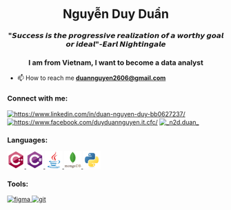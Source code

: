 <h1 align="center">Nguyễn Duy Duẩn</h1>
<h3 align="center">"𝙎𝙪𝙘𝙘𝙚𝙨𝙨 𝙞𝙨 𝙩𝙝𝙚 𝙥𝙧𝙤𝙜𝙧𝙚𝙨𝙨𝙞𝙫𝙚 𝙧𝙚𝙖𝙡𝙞𝙯𝙖𝙩𝙞𝙤𝙣 𝙤𝙛 𝙖 𝙬𝙤𝙧𝙩𝙝𝙮 𝙜𝙤𝙖𝙡 𝙤𝙧 𝙞𝙙𝙚𝙖𝙡"-𝙀𝙖𝙧𝙡 𝙉𝙞𝙜𝙝𝙩𝙞𝙣𝙜𝙖𝙡𝙚
<h3 align="center">I am from Vietnam, I want to become a data analyst</h3></h3>

- 📫 How to reach me **duannguyen2606@gmail.com**

<h3 align="left">Connect with me:</h3>
<p align="left">
<a href="https://linkedin.com/in/https://www.linkedin.com/in/duan-nguyen-duy-bb0627237/" target="blank"><img align="center" src="https://raw.githubusercontent.com/rahuldkjain/github-profile-readme-generator/master/src/images/icons/Social/linked-in-alt.svg" alt="https://www.linkedin.com/in/duan-nguyen-duy-bb0627237/" height="30" width="40" /></a>
<a href="https://fb.com/https://www.facebook.com/duyduannguyen.it.cfc/" target="blank"><img align="center" src="https://raw.githubusercontent.com/rahuldkjain/github-profile-readme-generator/master/src/images/icons/Social/facebook.svg" alt="https://www.facebook.com/duyduannguyen.it.cfc/" height="30" width="40" /></a>
<a href="https://instagram.com/_n2d.duan_" target="blank"><img align="center" src="https://raw.githubusercontent.com/rahuldkjain/github-profile-readme-generator/master/src/images/icons/Social/instagram.svg" alt="_n2d.duan_" height="30" width="40" /></a>
</p>

<h3 align="left">Languages:</h3>
<p align="left">
<a href="https://www.w3schools.com/cpp/" target="_blank" rel="noreferrer"> <img src="https://raw.githubusercontent.com/devicons/devicon/master/icons/cplusplus/cplusplus-original.svg" alt="cplusplus" width="40" height="40"/> </a>
<a href="https://www.w3schools.com/cs/" target="_blank" rel="noreferrer"> <img src="https://raw.githubusercontent.com/devicons/devicon/master/icons/csharp/csharp-original.svg" alt="csharp" width="40" height="40"/> </a>
<a href="https://www.java.com" target="_blank" rel="noreferrer"> <img src="https://raw.githubusercontent.com/devicons/devicon/master/icons/java/java-original.svg" alt="java" width="40" height="40"/> </a> <a href="https://www.mongodb.com/" target="_blank" rel="noreferrer"> <img src="https://raw.githubusercontent.com/devicons/devicon/master/icons/mongodb/mongodb-original-wordmark.svg" alt="mongodb" width="40" height="40"/> </a>
<a href="https://www.python.org" target="_blank" rel="noreferrer"> <img src="https://raw.githubusercontent.com/devicons/devicon/master/icons/python/python-original.svg" alt="python" width="40" height="40"/> </a> </p>
<h3 align="left">Tools:</h3>
<a href="https://www.figma.com/" target="_blank" rel="noreferrer"> <img src="https://www.vectorlogo.zone/logos/figma/figma-icon.svg" alt="figma" width="40" height="40"/> </a>
<a href="https://git-scm.com/" target="_blank" rel="noreferrer"> <img src="https://www.vectorlogo.zone/logos/git-scm/git-scm-icon.svg" alt="git" width="40" height="40"/> </a>
